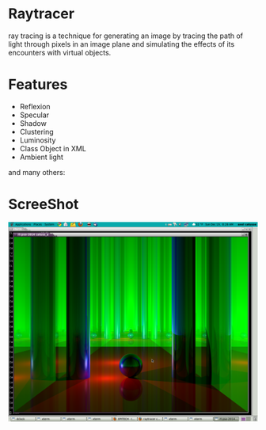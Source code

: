 Raytracer
=========

ray tracing is a technique for generating an image by tracing the path of light through pixels in an image plane and simulating the effects of its encounters with virtual objects.

Features
=========

- Reflexion
- Specular
- Shadow
- Clustering
- Luminosity
- Class Object in XML
- Ambient light

and many others:

ScreeShot
=========

![=> SCREENSHOT <=](Hall_of_mirror_HD.png "rt")